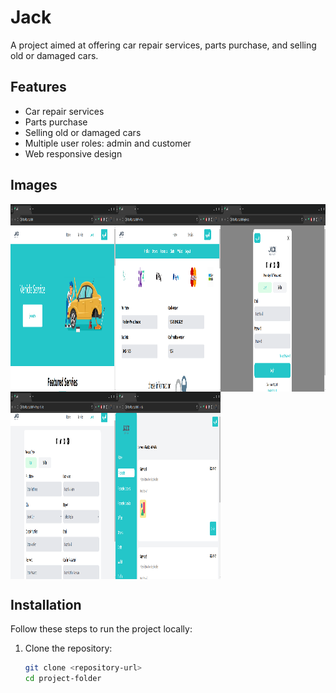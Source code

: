 # Jack

A project aimed at offering car repair services, parts purchase, and selling old or damaged cars.

## Features

- Car repair services
- Parts purchase
- Selling old or damaged cars
- Multiple user roles: admin and customer
- Web responsive design

## Images

<div style="display : grid ; grid-template-columns: 1fr 1fr 1fr"  >
   <img src="./images/image1.png" alt="Image" style="width: 400px; height: 300px;">
<img src="./images/image2.png" alt="Image" style="width: 400px; height: 300px;">
<img src="./images/image3.png" alt="Image" style="width: 400px; height: 300px;">
<img src="./images/image4.png" alt="Image" style="width: 400px; height: 300px;">
<img src="./images/image5.png" alt="Image" style="width: 400px; height: 300px;">
</div>

## Installation

Follow these steps to run the project locally:

1. Clone the repository:
   ```sh
   git clone <repository-url>
   cd project-folder
   ```
